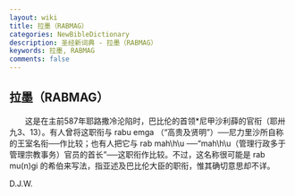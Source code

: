 ```yaml
---
layout: wiki
title: 拉墨（RABMAG）
categories: NewBibleDictionary
description: 圣经新词典 - 拉墨（RABMAG）
keywords: 拉墨, RABMAG
comments: false
---
```


## 拉墨（RABMAG）

　　这是在主前587年耶路撒冷沦陷时，巴比伦的首领*尼甲沙利薛的官衔（耶卅九3、13）。有人曾将这职衔与 rabu emga （“高贵及贤明”）──尼力里沙所自称的王室名衔──作比较；也有人把它与 rab mah\h\u ──“mah\h\u（管理行政多于管理宗教事务）官员的首长”──这职衔作比较。不过，这名称很可能是 rab mu(n)gi 的希伯来写法，指亚述及巴比伦大臣的职衔，惟其确切意思却不详。

D.J.W.








